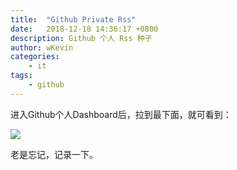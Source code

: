 ```yaml
---
title:  "Github Private Rss"
date:   2018-12-18 14:36:17 +0800
description: Github 个人 Rss 种子
author: wKevin
categories: 
    - it
tags:
    - github
---
```


进入Github个人Dashboard后，拉到最下面，就可看到：

![](/images/2018-12-18-Githu.Private.Rss/screenshot.jpg)

老是忘记，记录一下。